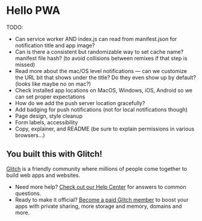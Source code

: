 # Hello PWA

TODO:
 - Can service worker AND index.js can read from manifest.json for notification title and app image?
 - Can is there a consistent but randomizable way to set cache name? manifest file hash? (to avoid collisions between remixes if that step is missed)
 - Read more about the mac/OS level notifications — can we customize the URL bit that shows under the title? Do they even show up by default? (looks like maybe no on mac?)
 - Check installed app locations on MacOS, Windows, iOS, Android so we can set proper expectations
 - How do we add the push server location gracefully?
 - Add badging for push notifications (not for local notifications though)
 - Page design, style cleanup
 - Form labels, accessibility
 - Copy, explainer, and README (be sure to explain permissions in various browsers...)


## You built this with Glitch!

[Glitch](https://glitch.com) is a friendly community where millions of people come together to build web apps and websites.

- Need more help? [Check out our Help Center](https://help.glitch.com/) for answers to common questions.
- Ready to make it official? [Become a paid Glitch member](https://glitch.com/pricing) to boost your apps with private sharing, more storage and memory, domains and more.
